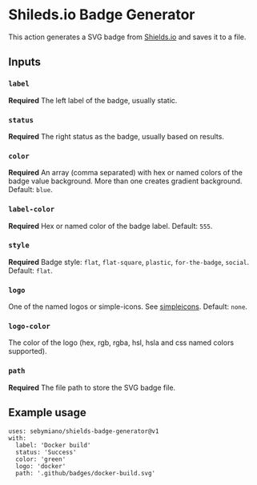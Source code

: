 # Shileds.io Badge Generator
This action generates a SVG badge from [Shields.io](https://shields.io/) and saves it to a file.

## Inputs

### `label`

**Required** The left label of the badge, usually static.

### `status`

**Required** The right status as the badge, usually based on results.

### `color`

**Required** An array (comma separated) with hex or named colors of the badge value background. More than one creates gradient background. Default: `blue`.

### `label-color`

**Required** Hex or named color of the badge label. Default: `555`.

### `style`

**Required** Badge style: `flat`, `flat-square`, `plastic`, `for-the-badge`, `social`. Default: `flat`.

### `logo`

One of the named logos or simple-icons. See [simpleicons](https://simpleicons.org/). Default: `none`.

### `logo-color`

The color of the logo (hex, rgb, rgba, hsl, hsla and css named colors supported).

### `path`

**Required** The file path to store the SVG badge file.

## Example usage

```
uses: sebymiano/shields-badge-generator@v1
with:
  label: 'Docker build'
  status: 'Success'
  color: 'green'
  logo: 'docker'
  path: '.github/badges/docker-build.svg'
```